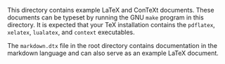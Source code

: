 This directory contains example LaTeX and ConTeXt documents. These documents
can be typeset by running the GNU `make` program in this directory. It is
expected that your TeX installation contains the `pdflatex`, `xelatex`,
`lualatex`, and `context` executables.

The `markdown.dtx` file in the root directory contains documentation in the
markdown language and can also serve as an example LaTeX document.
